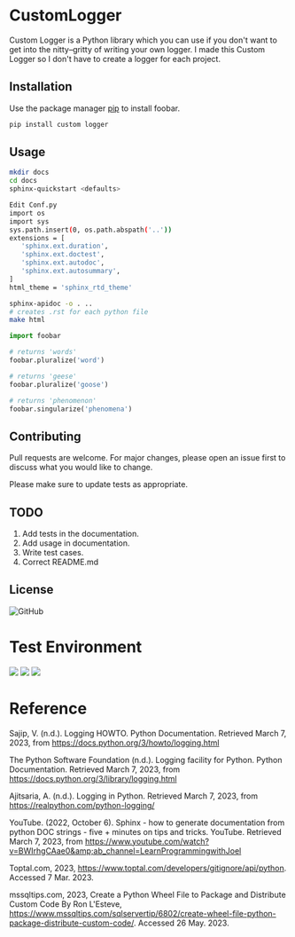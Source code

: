 # CustomLogger
Custom Logger is a Python library which you can use if you don't want to get into the nitty–gritty of writing your own logger. I made this Custom Logger so I don't have to create a logger for each project.

## Installation

Use the package manager [pip](https://pip.pypa.io/en/stable/) to install foobar.

```bash
pip install custom logger
```



## Usage
```bash
mkdir docs
cd docs
sphinx-quickstart <defaults>

Edit Conf.py
import os
import sys
sys.path.insert(0, os.path.abspath('..'))
extensions = [
   'sphinx.ext.duration',
   'sphinx.ext.doctest',
   'sphinx.ext.autodoc',
   'sphinx.ext.autosummary',
]
html_theme = 'sphinx_rtd_theme'

sphinx-apidoc -o . ..
# creates .rst for each python file
make html
```


```python
import foobar

# returns 'words'
foobar.pluralize('word')

# returns 'geese'
foobar.pluralize('goose')

# returns 'phenomenon'
foobar.singularize('phenomena')
```

## Contributing

Pull requests are welcome. For major changes, please open an issue first
to discuss what you would like to change.

Please make sure to update tests as appropriate.

## TODO

1. Add tests in the documentation.
2. Add usage in documentation.
3. Write test cases.
4. Correct README.md

## License

![GitHub](https://img.shields.io/github/license/cryptoman123/nvidia-docker-and-docker?style=for-the-badge)


# Test Environment
![](https://img.shields.io/badge/Python%203.7-14354C?style=for-the-badge&logo=python&logoColor=white) ![](https://img.shields.io/badge/Windows-11-0078D6?style=for-the-badge&logo=windows&logoColor=white) ![](https://img.shields.io/badge/Ubuntu-22.04LTS-E95420?style=for-the-badge&logo=ubuntu&logoColor=orange)

# Reference
Sajip, V. (n.d.). Logging HOWTO. Python Documentation. Retrieved March 7, 2023, from https://docs.python.org/3/howto/logging.html

The Python Software Foundation (n.d.). Logging facility for Python. Python Documentation. Retrieved March 7, 2023, from https://docs.python.org/3/library/logging.html

Ajitsaria, A. (n.d.). Logging in Python. Retrieved March 7, 2023, from https://realpython.com/python-logging/

YouTube. (2022, October 6). Sphinx - how to generate documentation from python DOC strings - five + minutes on tips and tricks. YouTube. Retrieved March 7, 2023, from https://www.youtube.com/watch?v=BWIrhgCAae0&amp;ab_channel=LearnProgrammingwithJoel 

Toptal.com, 2023, https://www.toptal.com/developers/gitignore/api/python. Accessed 7 Mar. 2023.

mssqltips.com, 2023, Create a Python Wheel File to Package and Distribute Custom Code By Ron L'Esteve, https://www.mssqltips.com/sqlservertip/6802/create-wheel-file-python-package-distribute-custom-code/. Accessed 26 May. 2023.